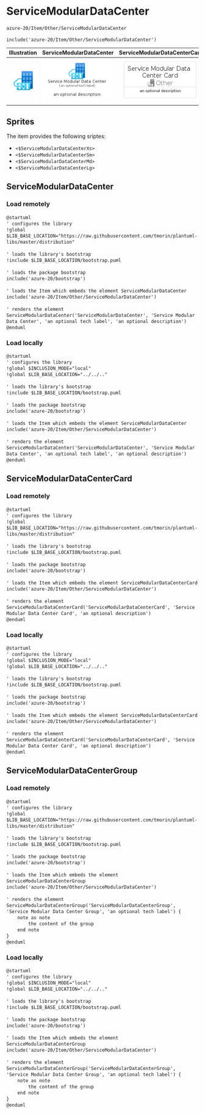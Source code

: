 # ServiceModularDataCenter


```text
azure-20/Item/Other/ServiceModularDataCenter
```

```text
include('azure-20/Item/Other/ServiceModularDataCenter')
```



| Illustration | ServiceModularDataCenter | ServiceModularDataCenterCard | ServiceModularDataCenterGroup |
| :---: | :---: | :---: | :---: |
| ![illustration for Illustration](../../../azure-20/Item/Other/ServiceModularDataCenter.png) | ![illustration for ServiceModularDataCenter](../../../azure-20/Item/Other/ServiceModularDataCenter.Local.png) | ![illustration for ServiceModularDataCenterCard](../../../azure-20/Item/Other/ServiceModularDataCenterCard.Local.png) | ![illustration for ServiceModularDataCenterGroup](../../../azure-20/Item/Other/ServiceModularDataCenterGroup.Local.png) |



## Sprites
The item provides the following sriptes:

- `<$ServiceModularDataCenterXs>`
- `<$ServiceModularDataCenterSm>`
- `<$ServiceModularDataCenterMd>`
- `<$ServiceModularDataCenterLg>`





## ServiceModularDataCenter

### Load remotely
```plantuml
@startuml
' configures the library
!global $LIB_BASE_LOCATION="https://raw.githubusercontent.com/tmorin/plantuml-libs/master/distribution"

' loads the library's bootstrap
!include $LIB_BASE_LOCATION/bootstrap.puml

' loads the package bootstrap
include('azure-20/bootstrap')

' loads the Item which embeds the element ServiceModularDataCenter
include('azure-20/Item/Other/ServiceModularDataCenter')

' renders the element
ServiceModularDataCenter('ServiceModularDataCenter', 'Service Modular Data Center', 'an optional tech label', 'an optional description')
@enduml
```

### Load locally
```plantuml
@startuml
' configures the library
!global $INCLUSION_MODE="local"
!global $LIB_BASE_LOCATION="../../.."

' loads the library's bootstrap
!include $LIB_BASE_LOCATION/bootstrap.puml

' loads the package bootstrap
include('azure-20/bootstrap')

' loads the Item which embeds the element ServiceModularDataCenter
include('azure-20/Item/Other/ServiceModularDataCenter')

' renders the element
ServiceModularDataCenter('ServiceModularDataCenter', 'Service Modular Data Center', 'an optional tech label', 'an optional description')
@enduml
```

## ServiceModularDataCenterCard

### Load remotely
```plantuml
@startuml
' configures the library
!global $LIB_BASE_LOCATION="https://raw.githubusercontent.com/tmorin/plantuml-libs/master/distribution"

' loads the library's bootstrap
!include $LIB_BASE_LOCATION/bootstrap.puml

' loads the package bootstrap
include('azure-20/bootstrap')

' loads the Item which embeds the element ServiceModularDataCenterCard
include('azure-20/Item/Other/ServiceModularDataCenter')

' renders the element
ServiceModularDataCenterCard('ServiceModularDataCenterCard', 'Service Modular Data Center Card', 'an optional description')
@enduml
```

### Load locally
```plantuml
@startuml
' configures the library
!global $INCLUSION_MODE="local"
!global $LIB_BASE_LOCATION="../../.."

' loads the library's bootstrap
!include $LIB_BASE_LOCATION/bootstrap.puml

' loads the package bootstrap
include('azure-20/bootstrap')

' loads the Item which embeds the element ServiceModularDataCenterCard
include('azure-20/Item/Other/ServiceModularDataCenter')

' renders the element
ServiceModularDataCenterCard('ServiceModularDataCenterCard', 'Service Modular Data Center Card', 'an optional description')
@enduml
```

## ServiceModularDataCenterGroup

### Load remotely
```plantuml
@startuml
' configures the library
!global $LIB_BASE_LOCATION="https://raw.githubusercontent.com/tmorin/plantuml-libs/master/distribution"

' loads the library's bootstrap
!include $LIB_BASE_LOCATION/bootstrap.puml

' loads the package bootstrap
include('azure-20/bootstrap')

' loads the Item which embeds the element ServiceModularDataCenterGroup
include('azure-20/Item/Other/ServiceModularDataCenter')

' renders the element
ServiceModularDataCenterGroup('ServiceModularDataCenterGroup', 'Service Modular Data Center Group', 'an optional tech label') {
    note as note
        the content of the group
    end note
}
@enduml
```

### Load locally
```plantuml
@startuml
' configures the library
!global $INCLUSION_MODE="local"
!global $LIB_BASE_LOCATION="../../.."

' loads the library's bootstrap
!include $LIB_BASE_LOCATION/bootstrap.puml

' loads the package bootstrap
include('azure-20/bootstrap')

' loads the Item which embeds the element ServiceModularDataCenterGroup
include('azure-20/Item/Other/ServiceModularDataCenter')

' renders the element
ServiceModularDataCenterGroup('ServiceModularDataCenterGroup', 'Service Modular Data Center Group', 'an optional tech label') {
    note as note
        the content of the group
    end note
}
@enduml
```

